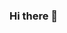 ### Hi there 👋

<!--
**Busrac1/Busrac1** is a ✨ _special_ ✨ repository because its `README.md` (this file) appears on your GitHub profile.

Here are some ideas to get you started:

- 🔭Merhaba, ben Büşra. Front-end geliştiricisi olmak için çalışıyorum ve yeni şeyler öğreniyorum. Bu Github profilimde, kendimi geliştirmek için çalıştığım projelerimi paylaşıyorum.
